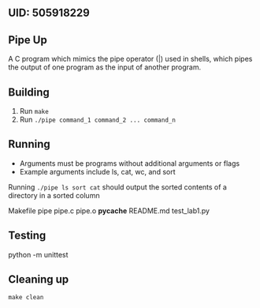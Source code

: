## UID: 505918229

## Pipe Up
A C program which mimics the pipe operator (|) used in shells, which pipes the output of one program as the input of another program.

## Building
1. Run `make`
2. Run `./pipe command_1 command_2 ... command_n`

## Running
- Arguments must be programs without additional arguments or flags
- Example arguments include ls, cat, wc, and sort

Running `./pipe ls sort cat` should output the sorted contents of a directory in a sorted column

Makefile
pipe
pipe.c
pipe.o
__pycache__
README.md
test_lab1.py

## Testing
python -m unittest

## Cleaning up
`make clean`
